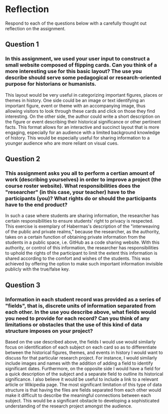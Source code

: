 # Reflection

Respond to each of the questions below with a carefully thought out reflection on the assignment.

## Question 1
### In this assignment, we used your user input to construct a small website composed of flipping cards. Can you think of a more interesting use for this basic layout? The use you describe should serve some pedagogical or research-oriented purpose for historians or humanists.

This layout would be very useful in categorizing important figures, places or themes in history. One side could be an image or text identifying an important figure, event or theme with an accompanying image, thus allowing visitors to look through these cards and click on those they find interesting. On the other side, the author could write a short description on the figure or event describing their historical significance or other pertinent facts. This format allows for an interactive and succinct layout that is more engaging, especially for an audience with a limited background knowledge of history. This would be especially useful for sharing information to a younger audience who are more reliant on visual cues.  

## Question 2
### This assignment asks you all to perform a certian amount of work (describing yourselves) in order to improve a project (the course roster website). What responsibilities does the "researcher" (in this case, your teacher) have to the participants (you)? What rights do or should the participants have to the end product? 

In such a case where students are sharing information, the researcher has certain responsibilities to ensure students' right to privacy is respected. This exercise is exemplary of Habermas's description of the "interweaving of the public and private realms," because the researcher, as the authority, takes on a certain function of obtaining private information from the students in a public space, i.e. GitHub as a code sharing website. With this authority, or control of this information, the researcher has responsibilities to uphold the rights of the participant to limit the extent this information is shared according to the comfort and wishes of the students. This was achieved by offering the option to make such important information invisible publicly with the true/false key.


## Question 3
### Information in each student record was provided as a series of "fields", that is, discrete units of information separated from each other. In the use you describe above, what fields would you need to provide for each record? Can you think of any limitations or obstacles that the use of this kind of data structure imposes on your project?
Based on the use described above, the fields I would use would similarly focus on identification of each subject on each card so as to differentiate between the historical figures, themes, and events in history I would want to discuss for that particular research project. For instance, I would similarly include images and names with the addition of adding a field to identify significant dates. Furthermore, on the opposite side I would have a field for a quick description of the subject and a separate field to outline its historical significance. I also believe it would be useful to include a link to a relevant article or Wikipedia page. The most significant limitation of this type of data structure is that having the files are fields separated from each other would make it difficult to describe the meaningful connections between each subject. This would be a significant obstacle to developing a sophisticated understanding of the research project amongst the audience.
